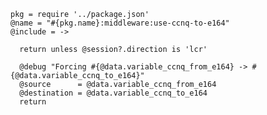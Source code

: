     pkg = require '../package.json'
    @name = "#{pkg.name}:middleware:use-ccnq-to-e164"
    @include = ->

      return unless @session?.direction is 'lcr'

      @debug "Forcing #{@data.variable_ccnq_from_e164} -> #{@data.variable_ccnq_to_e164}"
      @source      = @data.variable_ccnq_from_e164
      @destination = @data.variable_ccnq_to_e164
      return

